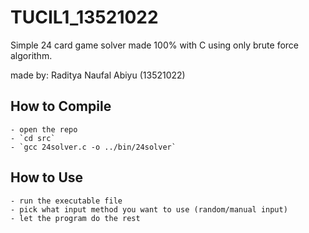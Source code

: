 # TUCIL1_13521022
Simple 24 card game solver made 100% with C using only brute force algorithm.

made by: Raditya Naufal Abiyu (13521022)

## How to Compile
    - open the repo
    - `cd src`
    - `gcc 24solver.c -o ../bin/24solver`

## How to Use
    - run the executable file
    - pick what input method you want to use (random/manual input)
    - let the program do the rest
  

